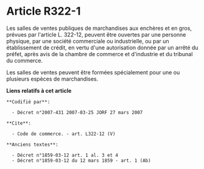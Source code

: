 # Article R322-1

Les salles de ventes publiques de marchandises aux enchères et en gros, prévues par l'article L. 322-12, peuvent être
ouvertes par une personne physique, par une société commerciale ou industrielle, ou par un établissement de crédit, en vertu
d'une autorisation donnée par un arrêté du préfet, après avis de la chambre de commerce et d'industrie et du tribunal du
commerce.

Les salles de ventes peuvent être formées spécialement pour une ou plusieurs espèces de marchandises.

**Liens relatifs à cet article**

	**Codifié par**:

	  - Décret n°2007-431 2007-03-25 JORF 27 mars 2007

	**Cite**:

	  - Code de commerce. - art. L322-12 (V)

	**Anciens textes**:

	  - Décret n°1859-03-12 art. 1 al. 3 et 4
	  - Décret n°1859-03-12 du 12 mars 1859 - art. 1 (Ab)
